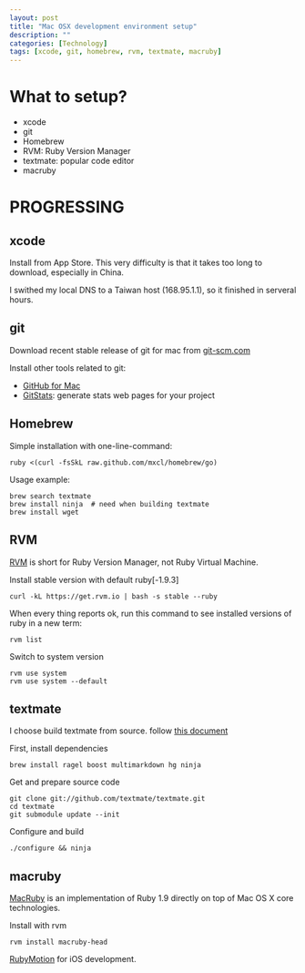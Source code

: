 ```yaml
---
layout: post
title: "Mac OSX development environment setup"
description: ""
categories: [Technology]
tags: [xcode, git, homebrew, rvm, textmate, macruby]
---
```


What to setup?
==============

*  xcode
*  git
*  Homebrew
*  RVM: Ruby Version Manager
*  textmate: popular code editor
*  macruby

PROGRESSING
===========

xcode
-----
Install from App Store. This very difficulty is that it takes too long to download, especially in China.

I swithed my local DNS to a Taiwan host (168.95.1.1), so it finished in serveral hours.

git
---
Download recent stable release of git for mac from [git-scm.com](http://git-scm.com/downloads)

Install other tools related to git: 
*  [GitHub for Mac](http://mac.github.com) 
*  [GitStats](https://github.com/trybeee/GitStats): generate stats web pages for your project  


Homebrew
--------
Simple installation with one-line-command: 

    ruby <(curl -fsSkL raw.github.com/mxcl/homebrew/go)

Usage example: 

    brew search textmate
    brew install ninja  # need when building textmate
    brew install wget


RVM
---
[RVM](https://rvm.io) is short for Ruby Version Manager, not Ruby Virtual Machine. 

Install stable version with default ruby[-1.9.3] 

    curl -kL https://get.rvm.io | bash -s stable --ruby

When every thing reports ok, run this command to see installed versions of ruby in a new term: 

    rvm list

Switch to system version 

    rvm use system
    rvm use system --default


textmate
--------
I choose build textmate from source. follow [this document](https://github.com/textmate/textmate/#building) 

First, install dependencies 

    brew install ragel boost multimarkdown hg ninja

Get and prepare source code 

    git clone git://github.com/textmate/textmate.git
    cd textmate
    git submodule update --init

Configure and build 

    ./configure && ninja


macruby
-------
[MacRuby](https://github.com/MacRuby/MacRuby) is an implementation of Ruby 1.9 directly on top of Mac OS X core technologies. 

Install with rvm 

    rvm install macruby-head

[RubyMotion](http://www.rubymotion.com) for iOS development. 
